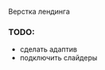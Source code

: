 Верстка лендинга

<h3>TODO:</h3>
<ul>
  <li>сделать адаптив</li>
  <li>подключить слайдеры</li>
</ul>
